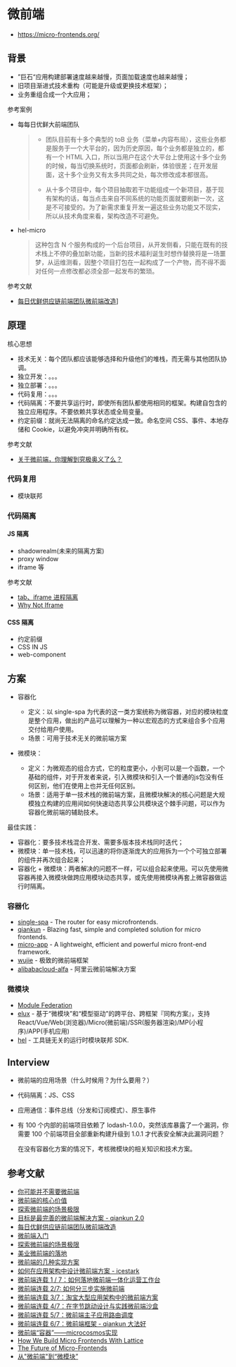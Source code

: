 # 微前端

- https://micro-frontends.org/

## 背景

- ”巨石“应用构建部署速度越来越慢，页面加载速度也越来越慢；
- 旧项目渐进式技术重构（可能是升级或更换技术框架）；
- 业务重组合成一个大应用；

参考案例

- 每每日优鲜大前端团队

    > - 团队目前有十多个典型的 toB 业务（菜单+内容布局），这些业务都是服务于一个大平台的，因为历史原因，每个业务都是独立的，都有一个 HTML 入口，所以当用户在这个大平台上使用这十多个业务的时候，每当切换系统时，页面都会刷新，体验很差；在开发层面，这十多个业务又有太多共同之处，每次修改成本都很高。
    >
    > - 从十多个项目中，每个项目抽取若干功能组成一个新项目，基于现有架构的话，每当点击来自不同系统的功能页面就要刷新一次，这是不可接受的。为了新需求重复开发一遍这些业务功能又不现实，所以从技术角度来看，架构改造不可避免。

- hel-micro

    > 这种包含 N 个服务构成的一个后台项目，从开发侧看，只能在既有的技术栈上不停的叠加新功能，当新的技术福利诞生时想作替换将是一场噩梦，从运维测看，因整个项目打包在一起构成了一个产物，而不得不面对任何一点修改都必须全部一起发布的繁琐。

参考文献

- [每日优鲜供应链前端团队微前端改造](https://juejin.cn/post/6844903943873675271)]

## 原理

核心思想

- 技术无关：每个团队都应该能够选择和升级他们的堆栈，而无需与其他团队协调。
- 独立开发：。。。
- 独立部署：。。。
- 代码复用：。。。
- 代码隔离：不要共享运行时，即使所有团队都使用相同的框架。构建自包含的独立应用程序。不要依赖共享状态或全局变量。
- 约定前缀：就尚无法隔离的命名约定达成一致。命名空间 CSS、事件、本地存储和 Cookie，以避免冲突并明确所有权。

参考文献

- [关于微前端，你理解到究极奥义了么？](https://juejin.cn/post/7162539136577404964)

### 代码复用

- 模块联邦

### 代码隔离

#### JS 隔离

- shadowrealm(未来的隔离方案)
- proxy window
- iframe 等

参考文献

- [tab、iframe 进程隔离](https://github.com/ascoders/weekly/blob/master/%E5%89%8D%E6%B2%BF%E6%8A%80%E6%9C%AF/219.%E7%B2%BE%E8%AF%BB%E3%80%8A%E6%B7%B1%E5%85%A5%E4%BA%86%E8%A7%A3%E7%8E%B0%E4%BB%A3%E6%B5%8F%E8%A7%88%E5%99%A8%E4%B8%80%E3%80%8B.md#tabiframe-%E8%BF%9B%E7%A8%8B%E9%9A%94%E7%A6%BB)
- [Why Not Iframe](https://www.yuque.com/kuitos/gky7yw/gesexv)

#### CSS 隔离

- 约定前缀
- CSS IN JS
- web-component

## 方案

- 容器化

    - 定义：以 single-spa 为代表的这一类方案统称为微容器，对应的模块粒度是整个应用，做出的产品可以理解为一种以宏观态的方式来组合多个应用交付给用户使用。
    - 场景：可用于技术无关的微前端方案

- 微模块：

    - 定义：为微观态的组合方式，它的粒度更小，小到可以是一个函数，一个基础的组件，对于开发者来说，引入微模块和引入一个普通的js包没有任何区别，他们在使用上也并无任何区别。
    - 场景：适用于单一技术栈的微前端方案，且微模块解决的核心问题是大规模独立构建的应用间如何快速动态共享公共模块这个棘手问题，可以作为容器化微前端的辅助技术。

最佳实践：

- 容器化：要多技术栈混合开发、需要多版本技术栈同时迭代；
- 微模块：单一技术栈，可以迅速的将你逐渐庞大的应用拆为一个个可独立部署的组件并再次组合起来；
- 容器化 + 微模块：两者解决的问题不一样，可以组合起来使用。可以先使用微容器再接入微模块做跨应用模块动态共享，或先使用微模块再套上微容器做运行时隔离。

### 容器化

- [single-spa](https://github.com/single-spa/single-spa) - The router for easy microfrontends.
- [qiankun](https://github.com/umijs/qiankun) - Blazing fast, simple and completed solution for micro frontends.
- [micro-app](https://github.com/micro-zoe/micro-app) - A lightweight, efficient and powerful micro front-end framework. 
- [wujie](https://github.com/Tencent/wujie) - 极致的微前端框架
- [alibabacloud-alfa](https://github.com/aliyun/alibabacloud-alfa) - 阿里云微前端解决方案

### 微模块

- [Module Federation](https://webpack.js.org/concepts/module-federation/)
- [elux](https://github.com/hiisea/elux) - 基于“微模块”和“模型驱动”的跨平台、跨框架『同构方案』，支持React/Vue/Web(浏览器)/Micro(微前端)/SSR(服务器渲染)/MP(小程序)/APP(手机应用)
- [hel](https://github.com/tnfe/hel) - 工具链无关的运行时模块联邦 SDK.

## Interview

- 微前端的应用场景（什么时候用？为什么要用？）
- 代码隔离：JS、CSS
- 应用通信：事件总线（分发和订阅模式）、原生事件
- 有 100 个内部的前端项目依赖了 lodash-1.0.0，突然该库暴露了一个漏洞，你需要 100 个前端项目全部重新构建升级到 1.0.1 才代表安全解决此漏洞问题？

    在没有容器化方案的情况下，考核微模块的相关知识和技术方案。

## 参考文献

- [你可能并不需要微前端](https://www.yuque.com/kuitos/gky7yw/fy3qri)
- [微前端的核心价值](https://www.yuque.com/kuitos/gky7yw/rhduwc)
- [探索微前端的场景极限](https://www.yuque.com/kuitos/gky7yw/uyp6wi)
- [目标是最完善的微前端解决方案 - qiankun 2.0](https://www.yuque.com/kuitos/gky7yw/viueoh)
- [每日优鲜供应链前端团队微前端改造](https://juejin.cn/post/6844903943873675271)
- [微前端入门](https://juejin.cn/post/6844903953734336525#heading-13)
- [探索微前端的场景极限](https://www.yuque.com/kuitos/gky7yw/uyp6wi)
- [美业微前端的落地](https://segmentfault.com/a/1190000040106401?_ea=136216131)
- [微前端的几种实现方案](http://article.docway.net/details?id=603df47d4da5fa6fd85cee11)
- [如何在应用架构中设计微前端方案 - icestark](https://fed.taobao.org/blog/taofed/do71ct/xgmaz3/)
- [微前端连载 1 / 7：如何落地微前端一体化运营工作台](https://juejin.cn/post/6844904194818703374)
- [微前端连载 2/7: 如何分三步实施微前端](https://juejin.cn/post/6844904201441525774)
- [微前端连载 3/7：淘宝大型应用架构中的微前端方案](https://juejin.cn/post/6844904202389438478)
- [微前端连载 4/7：在字节跳动设计与实践微前端沙盒](https://juejin.cn/post/6844904205367377928)
- [微前端连载 5/7：微前端主子应用路由调度](https://juejin.cn/post/6847902217945481224)
- [微前端连载 6/7：微前端框架 - qiankun 大法好](https://juejin.cn/post/6846687602439897101)
- [微前端“容器”——microcosmos实现](https://segmentfault.com/a/1190000023850793)
- [How We Build Micro Frontends With Lattice](https://netflixtechblog.com/how-we-build-micro-frontends-with-lattice-22b8635f77ea)
- [The Future of Micro-Frontends](https://betterprogramming.pub/the-future-of-micro-frontends-2f527f97d506)
- [从"微前端"到“微模块”](https://juejin.cn/post/7106791733509226533)
